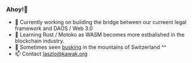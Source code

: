 ### Ahoy!👋
- 🔭 Currently working on building the bridge between our curreent legal framework and DAOS / Web 3.0 
- 🌱 Learning Rust / Motoko as WASM becomes more estbalished in the blockchain industry. 
- 🎸 Sometimes seen [busking](https://www.youtube.com/watch?v=MJDTOGBSEUE) in the mountains of Switzerland ^^
- 📫 Contact laszlo@kawak.org 

<!--
**LowFreeKey/LowFreeKey** is a ✨ _special_ ✨ repository because its `README.md` (this file) appears on your GitHub profile.

Here are some ideas to get you started:

- 🔭 I’m currently working on ...
- 🌱 I’m currently learning ...
- 👯 I’m looking to collaborate on ...
- 🤔 I’m looking for help with ...
- 💬 Ask me about ...
- 📫 How to reach me: ...
- 😄 Pronouns: ...
- ⚡ Fun fact: ...
-->
